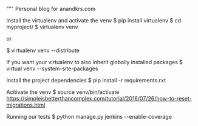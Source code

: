 """ Personal blog for anandkrs.com

Install the virtualenv and activate the venv
 $ pip install virtualenv
 $ cd myproject/
 $ virtualenv venv

 or

 $ virtualenv venv --distribute

If you want your virtualenv to also inherit globally installed packages
 $ virtual venv --system-site-packages

Install the project dependencies
 $ pip install -r requirements.rxt

Acitivate the venv
 $ source venv/bin/activate
 https://simpleisbetterthancomplex.com/tutorial/2016/07/26/how-to-reset-migrations.html

 Running our tests
 $ python manage.py jenkins --enable-coverage
